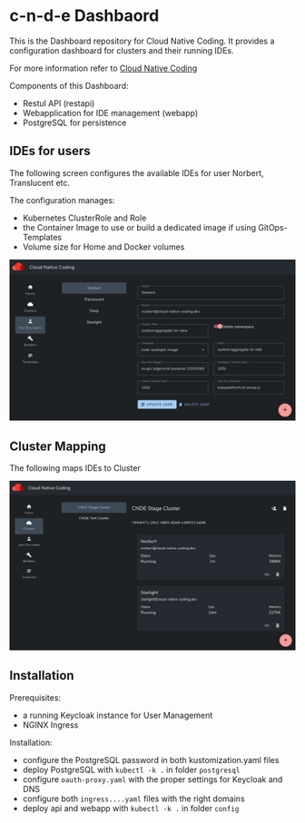 # c-n-d-e Dashbaord

This is the Dashboard repository for Cloud Native Coding. It provides a configuration dashboard for clusters and their running IDEs.

For more information refer to [Cloud Native Coding](https://cloud-native-coding.dev/)

Components of this Dashboard:

- Restul API (restapi)
- Webapplication for IDE management (webapp)
- PostgreSQL for persistence

## IDEs for users

The following screen configures the available IDEs for user Norbert, Translucent etc.

The configuration manages:

- Kubernetes ClusterRole and Role
- the Container Image to use or build a dedicated image if using GitOps-Templates
- Volume size for Home and Docker volumes

![Users](images/dev-env-users.png)

## Cluster Mapping

The following maps IDEs to Cluster

![Clusters](images/clusters.png)

## Installation

Prerequisites:

- a running Keycloak instance for User Management
- NGINX Ingress

Installation:

- configure the PostgreSQL password in both kustomization.yaml files
- deploy PostgreSQL with `kubectl -k .` in folder `postgresql`
- configure `oauth-proxy.yaml` with the proper settings for Keycloak and DNS
- configure both `ingress....yaml` files with the right domains
- deploy api and webapp with `kubectl -k .` in folder `config`
